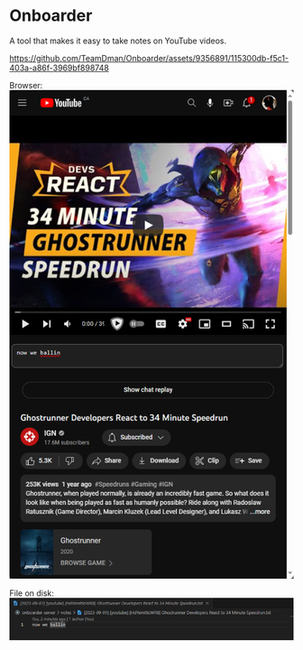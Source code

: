 # Onboarder

A tool that makes it easy to take notes on YouTube videos.

<!-- https://youtu.be/yRQ3huqRS2o?list=RDDpN_bXzwsV8&t=1021 before this timestamp -->
https://github.com/TeamDman/Onboarder/assets/9356891/115300db-f5c1-403a-a86f-3969bf898748

Browser:  
![Screenshot](media/msedge_2ABFxbztFI.png)

File on disk:   
![Screenshot](media/Code_gTwEqVdpq4.png)
